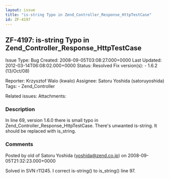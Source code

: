```yaml
---
layout: issue
title: "is-string Typo in Zend_Controller_Response_HttpTestCase"
id: ZF-4197
---
```


ZF-4197: is-string Typo in Zend\_Controller\_Response\_HttpTestCase
-------------------------------------------------------------------

 Issue Type: Bug Created: 2008-09-05T03:08:27.000+0000 Last Updated: 2012-03-14T06:08:02.000+0000 Status: Resolved Fix version(s): - 1.6.2 (13/Oct/08)
 
 Reporter:  Krzysztof Walo (kwalo)  Assignee:  Satoru Yoshida (satoruyoshida)  Tags: - Zend\_Controller
 
 Related issues: 
 Attachments: 
### Description

In line 69, version 1.6.0 there is small typo in Zend\_Controller\_Response\_HttpTestCase. There's unwanted is-string. It should be replaced with is\_string.

 

 

### Comments

Posted by old of Satoru Yoshida (yoshida@zend.co.jp) on 2008-09-05T21:32:23.000+0000

Solved in SVN r11245. I correct is-string() to is\_string() line 97.

 

 
